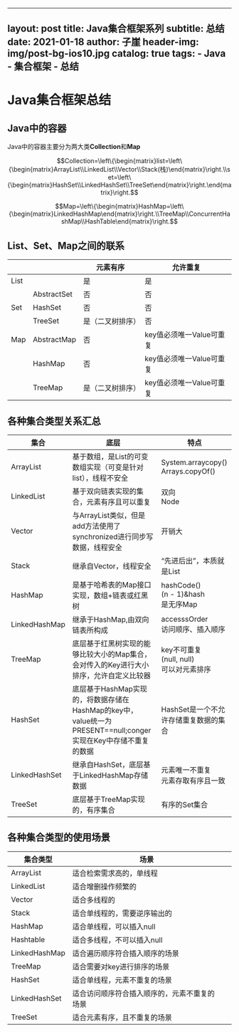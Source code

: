 
---
layout:     post
title:      Java集合框架系列
subtitle:    总结
date:       2021-01-18
author:     子崖
header-img: img/post-bg-ios10.jpg
catalog: 	 true
tags:
    - Java
    - 集合框架
    - 总结
---



# Java集合框架总结

## Java中的容器

Java中的容器主要分为两大类**Collection**和**Map**

$$Collection=\left\{\begin{matrix}list=\left\{\begin{matrix}ArrayList\\LinkedList\\Vector\\Stack(栈)\end{matrix}\right.\\set=\left\{\begin{matrix}HashSet\\LinkedHashSet\\TreeSet\end{matrix}\right.\end{matrix}\right.$$



$$Map=\left\{\begin{matrix}HashMap=\left\{\begin{matrix}LinkedHashMap\end{matrix}\right.\\TreeMap\\ConcurrentHashMap\\HashTable\end{matrix}\right.$$

## List、Set、Map之间的联系

|      |             | 元素有序         | 允许重复                 |
| ---- | ----------- | ---------------- | ------------------------ |
| List |             | 是               | 是                       |
|      | AbstractSet | 否               | 否                       |
| Set  | HashSet     | 否               | 否                       |
|      | TreeSet     | 是（二叉树排序） | 否                       |
| Map  | AbstractMap | 否               | key值必须唯一Value可重复 |
|      | HashMap     | 否               | key值必须唯一Value可重复 |
|      | TreeMap     | 是（二叉树排序） | key值必须唯一Value可重复 |

## 各种集合类型关系汇总

| 集合          | 底层                                                         | 特点                                              |
| ------------- | ------------------------------------------------------------ | ------------------------------------------------- |
| ArrayList     | 基于数组，是List的可变数组实现（可变是针对list），线程不安全 | System.arraycopy()<br /> Arrays.copyOf()          |
| LinkedList    | 基于双向链表实现的集合，元素有序且可以重复                   | 双向<br /> Node                                   |
| Vector        | 与ArrayList类似，但是add方法使用了synchronized进行同步写数据，线程安全 | 开销大                                            |
| Stack         | 继承自Vector，线程安全                                       | “先进后出”，本质就是List                          |
| HashMap       | 是基于哈希表的Map接口实现，数组+链表或红黑树                 | hashCode()<br /> (n - 1)&hash<br /> 是无序Map     |
| LinkedHashMap | 继承于HashMap,由双向链表所构成                               | accesssOrder<br/> 访问顺序、插入顺序              |
| TreeMap       | 底层基于红黑树实现的能够比较大小的Map集合，会对传入的Key进行大小排序，允许自定义比较器 | key不可重复<br/> (null, null)<br/> 可以对元素排序 |
| HashSet       | 底层基于HashMap实现的，将数据存储在HashMap的key中，value统一为PRESENT==null;conger实现在Key中存储不重复的数据 | HashSet是一个不允许存储重复数据的集合             |
| LinkedHashSet | 继承自HashSet，底层基于LinkedHashMap存储数据                 | 元素唯一不重复<br/>元素存取有序且一致             |
| TreeSet       | 底层基于TreeMap实现的，有序集合                              | 有序的Set集合                                     |

## 各种集合类型的使用场景

| 集合类型      | 场景                                         |      |
| ------------- | -------------------------------------------- | ---- |
| ArrayList     | 适合检索需求高的，单线程                     |      |
| LinkedList    | 适合增删操作频繁的                           |      |
| Vector        | 适合多线程的                                 |      |
| Stack         | 适合单线程的，需要逆序输出的                 |      |
| HashMap       | 适合单线程，可以插入null                     |      |
| Hashtable     | 适合多线程，不可以插入null                   |      |
| LinkedHashMap | 适合遍历顺序符合插入顺序的场景               |      |
| TreeMap       | 适合需要对key进行排序的场景                  |      |
| HashSet       | 适合单线程，元素不重复的场景                 |      |
| LinkedHashSet | 适合访问顺序符合插入顺序的，元素不重复的场景 |      |
| TreeSet       | 适合元素有序，且不重复的场景                 |      |

